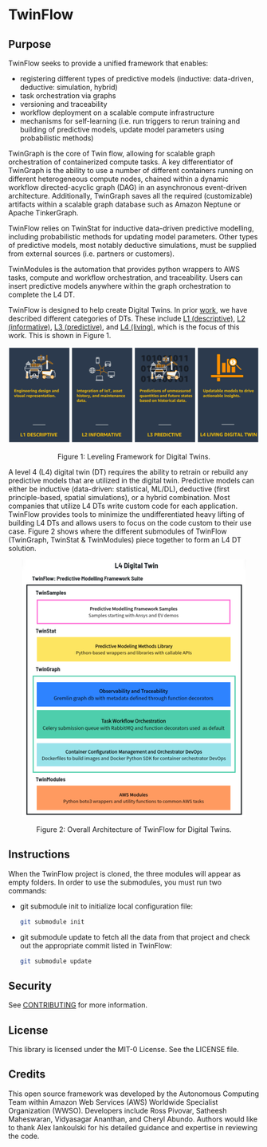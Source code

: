 # TwinFlow

## Purpose 

TwinFlow seeks to provide a unified framework that enables:

* registering different types of predictive models (inductive: data-driven, deductive: simulation, hybrid)
* task orchestration via graphs
* versioning and traceability
* workflow deployment on a scalable compute infrastructure
* mechanisms for self-learning (i.e. run triggers to rerun training and building of predictive models, update model parameters using probabilistic methods)

TwinGraph is the core of Twin
flow, allowing for scalable graph orchestration of containerized compute tasks. A key differentiator of TwinGraph is the ability to use a number of different containers running on different heterogeneous compute nodes, chained within a dynamic workflow directed-acyclic graph  (DAG) in an asynchronous event-driven architecture. Additionally, TwinGraph saves all the required (customizable) artifacts within a scalable graph database such as Amazon Neptune or Apache TinkerGraph.

TwinFlow relies on TwinStat for inductive data-driven predictive modelling, including probabilistic methods for updating model parameters. Other types of predictive models, most notably deductive simulations, must be supplied from external sources (i.e. partners or customers).

TwinModules is the automation that provides python wrappers to AWS tasks, compute and workflow orchestration, and traceability. Users can insert predictive models anywhere within the graph orchestration to complete the L4 DT.

TwinFlow is designed to help create Digital Twins. In prior [work](https://aws.amazon.com/blogs/iot/digital-twins-on-aws-unlocking-business-value-and-outcomes/), we have described different categories of DTs. These include [L1 (descriptive)](https://aws.amazon.com/blogs/iot/l1-descriptive-digital-twins/), [L2 (informative)](https://aws.amazon.com/blogs/iot/l2-informative-digital-twins/), [L3 (predictive)](https://aws.amazon.com/blogs/iot/l3-predictive-digital-twins/), and [L4 (living)](https://aws.amazon.com/blogs/iot/l4-living-digital-twins/), which is the focus of this work. This is shown in Figure 1.

<center>
<img src="docs/figures/LevelingFramework.png" width=780></center>
<p align="center">Figure 1: Leveling Framework for Digital Twins.</p>

A level 4 (L4) digital twin (DT) requires the ability to retrain or rebuild any predictive models that are utilized in the digital twin. Predictive models can either be inductive (data-driven: statistical, ML/DL), deductive (first principle-based, spatial simulations), or a hybrid combination. Most companies that utilize L4 DTs write custom code for each application. TwinFlow provides tools to minimize the undifferentiated heavy lifting of building L4 DTs and allows users to focus on the code custom to their use case. Figure 2 shows where the different submodules of TwinFlow (TwinGraph, TwinStat & TwinModules) piece together to form an L4 DT solution.

<center><p align="center">
<img src="docs/figures/L4DTOverview.png" width=450></p></center>
<p align="center">Figure 2: Overall Architecture of TwinFlow for Digital Twins.</p>


## Instructions

When the TwinFlow project is cloned, the three modules will appear as empty folders. In order to use the submodules, you must run two commands: 
* git submodule init to initialize local configuration file:

    ```bash
    git submodule init
    ```

* git submodule update to fetch all the data from that project and check out the appropriate commit listed in TwinFlow:

    ```bash
    git submodule update
    ```
## Security

See [CONTRIBUTING](CONTRIBUTING.md#security-issue-notifications) for more information.

## License

This library is licensed under the MIT-0 License. See the LICENSE file.

## Credits

This open source framework was developed by the Autonomous Computing Team within Amazon Web Services (AWS) Worldwide Specialist Organization (WWSO). Developers include Ross Pivovar, Satheesh Maheswaran, Vidyasagar Ananthan, and Cheryl Abundo. Authors would like to thank Alex Iankoulski for his detailed guidance and expertise in reviewing the code.